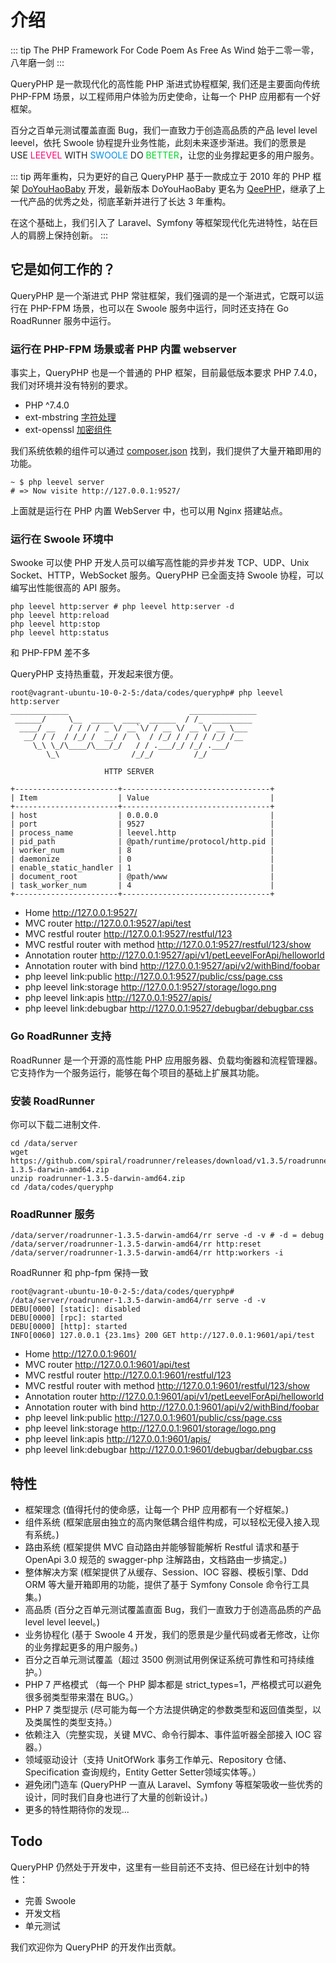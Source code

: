 # 介绍

::: tip The PHP Framework For Code Poem As Free As Wind
始于二零一零，八年磨一剑
:::

QueryPHP 是一款现代化的高性能 PHP 渐进式协程框架, 我们还是主要面向传统 PHP-FPM 场景，以工程师用户体验为历史使命，让每一个 PHP 应用都有一个好框架。

百分之百单元测试覆盖直面 Bug，我们一直致力于创造高品质的产品 level level leevel，依托 Swoole 协程提升业务性能，此刻未来逐步渐进。我们的愿景是 USE <span style="color:#f80378">LEEVEL</span> WITH <span style="color:#008ee6">SWOOLE</span> DO <span style="color:#02d629">BETTER</span>，让您的业务撑起更多的用户服务。

::: tip 两年重构，只为更好的自己
QueryPHP 基于一款成立于 2010 年的 PHP 框架 [DoYouHaoBaby](https://github.com/hunzhiwange/dyhb.blog-x/tree/master/Upload/DoYouHaoBaby) 开发，最新版本 DoYouHaoBaby 更名为 [QeePHP](https://github.com/hunzhiwange/windsforce/tree/master/upload/System/include/QeePHP)，继承了上一代产品的优秀之处，彻底革新并进行了长达 3 年重构。

在这个基础上，我们引入了 Laravel、Symfony 等框架现代化先进特性，站在巨人的肩膀上保持创新。
:::

## 它是如何工作的？

QueryPHP 是一个渐进式 PHP 常驻框架，我们强调的是一个渐进式，它既可以运行在 PHP-FPM 场景，也可以在 Swoole 服务中运行，同时还支持在 Go RoadRunner 服务中运行。

### 运行在 PHP-FPM 场景或者 PHP 内置 webserver

事实上，QueryPHP 也是一个普通的 PHP 框架，目前最低版本要求 PHP 7.4.0，我们对环境并没有特别的要求。

 * PHP ^7.4.0
 * ext-mbstring [字符处理](https://github.com/hunzhiwange/framework/blob/master/src/Leevel/Support/Str.php)
 * ext-openssl [加密组件](https://github.com/hunzhiwange/framework/blob/master/src/Leevel/Encryption/Encryption.php)

我们系统依赖的组件可以通过 [composer.json](https://github.com/hunzhiwange/queryphp/blob/master/composer.json) 找到，我们提供了大量开箱即用的功能。

```
~ $ php leevel server
# => Now visite http://127.0.0.1:9527/
```

上面就是运行在 PHP 内置 WebServer 中，也可以用 Nginx 搭建站点。

### 运行在 Swoole 环境中

Swooke 可以使 PHP 开发人员可以编写高性能的异步并发 TCP、UDP、Unix Socket、HTTP，WebSocket 服务。QueryPHP 已全面支持 Swoole 协程，可以编写出性能很高的 API 服务。

```
php leevel http:server # php leevel http:server -d
php leevel http:reload
php leevel http:stop
php leevel http:status
```

和 PHP-FPM 差不多

QueryPHP 支持热重载，开发起来很方便。

```
root@vagrant-ubuntu-10-0-2-5:/data/codes/queryphp# php leevel http:server
_____________                           _______________
 ______/     \__  _____  ____  ______  / /_  _________
  ____/ __   / / / / _ \/ __`\/ / __ \/ __ \/ __ \___
   __/ / /  / /_/ /  __/ /  \  / /_/ / / / / /_/ /__
     \_\ \_/\____/\___/_/   / / .___/_/ /_/ .___/
        \_\                /_/_/         /_/

                     HTTP SERVER

+-----------------------+---------------------------------+
| Item                  | Value                           |
+-----------------------+---------------------------------+
| host                  | 0.0.0.0                         |
| port                  | 9527                            |
| process_name          | leevel.http                     |
| pid_path              | @path/runtime/protocol/http.pid |
| worker_num            | 8                               |
| daemonize             | 0                               |
| enable_static_handler | 1                               |
| document_root         | @path/www                       |
| task_worker_num       | 4                               |
+-----------------------+---------------------------------+
```

 * Home http://127.0.0.1:9527/
 * MVC router http://127.0.0.1:9527/api/test
 * MVC restful router http://127.0.0.1:9527/restful/123
 * MVC restful router with method http://127.0.0.1:9527/restful/123/show
 * Annotation router http://127.0.0.1:9527/api/v1/petLeevelForApi/helloworld
 * Annotation router with bind http://127.0.0.1:9527/api/v2/withBind/foobar
 * php leevel link:public http://127.0.0.1:9527/public/css/page.css
 * php leevel link:storage http://127.0.0.1:9527/storage/logo.png
 * php leevel link:apis http://127.0.0.1:9527/apis/
 * php leevel link:debugbar http://127.0.0.1:9527/debugbar/debugbar.css

### Go RoadRunner 支持

RoadRunner 是一个开源的高性能 PHP 应用服务器、负载均衡器和流程管理器。它支持作为一个服务运行，能够在每个项目的基础上扩展其功能。

### 安装 RoadRunner

你可以下载二进制文件.

```
cd /data/server
wget https://github.com/spiral/roadrunner/releases/download/v1.3.5/roadrunner-1.3.5-darwin-amd64.zip
unzip roadrunner-1.3.5-darwin-amd64.zip
cd /data/codes/queryphp
```

### RoadRunner 服务

```
/data/server/roadrunner-1.3.5-darwin-amd64/rr serve -d -v # -d = debug
/data/server/roadrunner-1.3.5-darwin-amd64/rr http:reset
/data/server/roadrunner-1.3.5-darwin-amd64/rr http:workers -i
```

RoadRunner 和 php-fpm 保持一致

```
root@vagrant-ubuntu-10-0-2-5:/data/codes/queryphp# /data/server/roadrunner-1.3.5-darwin-amd64/rr serve -d -v
DEBU[0000] [static]: disabled
DEBU[0000] [rpc]: started
DEBU[0000] [http]: started
INFO[0060] 127.0.0.1 {23.1ms} 200 GET http://127.0.0.1:9601/api/test
```

 * Home http://127.0.0.1:9601/
 * MVC router http://127.0.0.1:9601/api/test
 * MVC restful router http://127.0.0.1:9601/restful/123
 * MVC restful router with method http://127.0.0.1:9601/restful/123/show
 * Annotation router http://127.0.0.1:9601/api/v1/petLeevelForApi/helloworld
 * Annotation router with bind http://127.0.0.1:9601/api/v2/withBind/foobar
 * php leevel link:public http://127.0.0.1:9601/public/css/page.css
 * php leevel link:storage http://127.0.0.1:9601/storage/logo.png
 * php leevel link:apis http://127.0.0.1:9601/apis/
 * php leevel link:debugbar http://127.0.0.1:9601/debugbar/debugbar.css

## 特性

- 框架理念 (值得托付的使命感，让每一个 PHP 应用都有一个好框架。)
- 组件系统 (框架底层由独立的高内聚低耦合组件构成，可以轻松无侵入接入现有系统。)
- 路由系统 (框架提供 MVC 自动路由并能够智能解析 Restful 请求和基于 OpenApi 3.0 规范的 swagger-php 注解路由，文档路由一步搞定。)
- 整体解决方案 (框架提供了从缓存、Session、IOC 容器、模板引擎、Ddd ORM 等大量开箱即用的功能，提供了基于 Symfony Console 命令行工具集。)
- 高品质 (百分之百单元测试覆盖直面 Bug，我们一直致力于创造高品质的产品 level level leevel。)
- 业务协程化 (基于 Swoole 4 开发，我们的愿景是少量代码或者无修改，让你的业务撑起更多的用户服务。)
- 百分之百单元测试覆盖（超过 3500 例测试用例保证系统可靠性和可持续维护。）
- PHP 7 严格模式 （每一个 PHP 脚本都是 strict_types=1，严格模式可以避免很多弱类型带来潜在 BUG。）
- PHP 7 类型提示 (尽可能为每一个方法提供确定的参数类型和返回值类型，以及类属性的类型支持。）
- 依赖注入（完整实现，关键 MVC、命令行脚本、事件监听器全部接入 IOC 容器。）
- 领域驱动设计（支持 UnitOfWork 事务工作单元、Repository 仓储、Specification 查询规约，Entity Getter Setter领域实体等。）
- 避免闭门造车 (QueryPHP 一直从 Laravel、Symfony 等框架吸收一些优秀的设计，同时我们自身也进行了大量的创新设计。)
- 更多的特性期待你的发现...

## Todo

QueryPHP 仍然处于开发中，这里有一些目前还不支持、但已经在计划中的特性：

- 完善 Swoole
- 开发文档
- 单元测试

我们欢迎你为 QueryPHP 的开发作出贡献。
